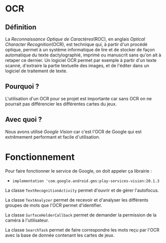 # OCR

## Définition

La *Reconnaissance Optique de Caractères*(ROC), en anglais *Optical Character Recognition*(OCR), est technique qui, à partir d'un procédé optique, permet à un système informatique de lire et de stocker de façon automatique du texte dactylographié, imprimé ou manuscrit sans qu'on ait à retaper ce dernier.
Un logiciel OCR permet par exemple à partir d'un texte scanné, d'extraire la partie textuelle des images, et de l'éditer dans un logiciel de traitement de texte.

## Pourquoi ?

L'utilisation d'un OCR pour se projet est importante car sans OCR on ne pourrait pas différencier les différentes cartes du jeux.

## Avec quoi ?

Nous avons utilisé *Google Vision* car c'est l'OCR de Google qui est extrêmement performant et facile d'utilisation.

# Fonctionnement

Pour faire fonctionner le service de Google, on doit appeler ça librairie :
- `implementation 'com.google.android.gms:play-services-vision:20.1.3`

La classe `TextRecognitionActivity` permet d'ouvrir et de gérer l'autofocus.

La classe `TextAnalyzer` permet de recevoir et d'analyser les différents groupes de mots que l'OCR permet d'identifier.

La classe `SurfaceHolderCallback` permet de demander la permission de la caméra à l'utilisateur.

La classe `SearchTask` permet de faire correspondre les mots reçu par l'OCR avec la base de donnée contenant les cartes de jeux.